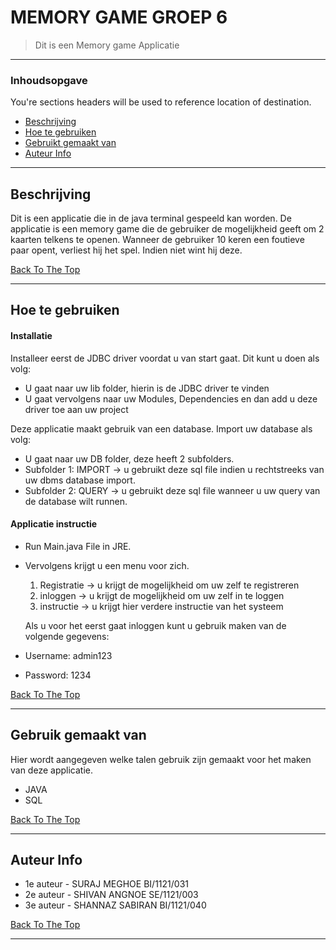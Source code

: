 # MEMORY GAME GROEP 6



> Dit is een Memory game Applicatie

---

### Inhoudsopgave
You're sections headers will be used to reference location of destination.

- [Beschrijving](#Beschrijving)
- [Hoe te gebruiken](#Hoe-te-gebruiken)
- [Gebruikt gemaakt van](#Gebruik-gemaakt-van)
- [Auteur Info](#Auteur-Info)


---

## Beschrijving

Dit is een applicatie die in de java terminal gespeeld kan worden. 
De applicatie is een memory game die de gebruiker de mogelijkheid geeft om 2 kaarten telkens te openen.
Wanneer de gebruiker 10 keren een foutieve paar opent, verliest hij het spel. Indien niet wint hij deze.

[Back To The Top](#MEMORY-GAME-GROEP-6)

---


## Hoe te gebruiken

#### Installatie

Installeer eerst de JDBC driver voordat u van start gaat.
Dit kunt u doen als volg:
- U gaat naar uw lib folder, hierin is de JDBC driver te vinden
- U gaat vervolgens naar uw Modules, Dependencies en dan add u deze driver toe aan uw project

Deze applicatie maakt gebruik van een database.
Import uw database als volg:
- U gaat naar uw DB folder, deze heeft 2 subfolders.
- Subfolder 1: IMPORT -> u gebruikt deze sql file indien u rechtstreeks van uw dbms database import.
- Subfolder 2: QUERY -> u gebruikt deze sql file wanneer u uw query van de database wilt runnen.


#### Applicatie instructie
- Run Main.java File in JRE.
- Vervolgens krijgt u een menu voor zich.
  1. Registratie -> u krijgt de mogelijkheid om uw zelf te registreren
  2. inloggen -> u krijgt de mogelijkheid om uw zelf in te loggen
  3. instructie -> u krijgt hier verdere instructie van het systeem

  Als u voor het eerst gaat inloggen kunt u gebruik maken van de volgende gegevens:
- Username: admin123
- Password: 1234

[Back To The Top](#MEMORY-GAME-GROEP-6)

---
## Gebruik gemaakt van
Hier wordt aangegeven welke talen gebruik zijn gemaakt voor het maken van deze applicatie.

- JAVA
- SQL

[Back To The Top](#MEMORY-GAME-GROEP-6)

---

## Auteur Info
- 1e auteur - SURAJ MEGHOE   BI/1121/031
- 2e auteur - SHIVAN ANGNOE  SE/1121/003
- 3e auteur - SHANNAZ SABIRAN BI/1121/040

[Back To The Top](#MEMORY-GAME-GROEP-6)

---